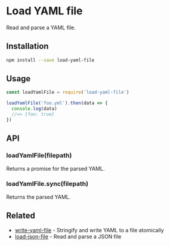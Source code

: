 # Load YAML file

Read and parse a YAML file.

## Installation

```sh
npm install --save load-yaml-file
```

## Usage

```js
const loadYamlFile = require('load-yaml-file')

loadYamlFile('foo.yml').then(data => {
  console.log(data)
  //=> {foo: true}
})
```

## API

### loadYamlFile(filepath)

Returns a promise for the parsed YAML.

### loadYamlFile.sync(filepath)

Returns the parsed YAML.

## Related

- [write-yaml-file](https://github.com/zkochan/write-yaml-file) - Stringify and write YAML to a file atomically
- [load-json-file](https://github.com/sindresorhus/load-json-file) - Read and parse a JSON file
